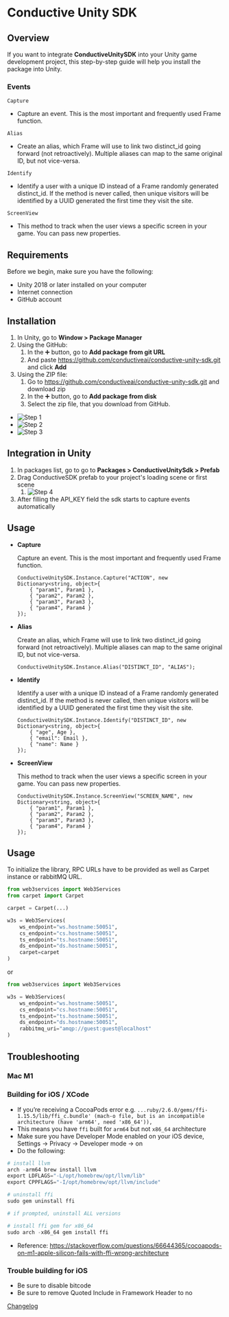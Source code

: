# Conductive Unity SDK

## Overview

If you want to integrate **ConductiveUnitySDK** into your Unity game development project, this step-by-step guide will help you install the package into Unity.

### Events

`Capture`

- Capture an event. This is the most important and frequently used Frame function.

`Alias`

- Create an alias, which Frame will use to link two distinct_id going forward (not retroactively). Multiple aliases can map to the same original ID, but not vice-versa.

`Identify`

- Identify a user with a unique ID instead of a Frame randomly generated distinct_id. If the method is never called, then unique visitors will be identified by a UUID generated the first time they visit the site.

`ScreenView`

- This method to track when the user views a specific screen in your game. You can pass new properties.

## Requirements

Before we begin, make sure you have the following:

- Unity 2018 or later installed on your computer
- Internet connection
- GitHub account

## Installation

1. In Unity, go to **Window > Package Manager**  
2. Using the GitHub:
    1. In the ➕ button, go to **Add package from git URL**
    2. And paste <https://github.com/conductiveai/conductive-unity-sdk.git> and click **Add**
3. Using the ZIP file:
    1. Go to <https://github.com/conductiveai/conductive-unity-sdk.git> and download zip
    2. In the ➕ button, go to **Add package from disk**
    3. Select the zip file, that you download from GitHub.

- ![Step 1](./.github/step1.png)
- ![Step 2](./.github/step2.png)
- ![Step 3](./.github/step2.png)

## Integration in Unity

1. In packages list, go to go to **Packages > ConductiveUnitySdk > Prefab**
2. Drag ConductiveSDK prefab to your project's loading scene or first scene
    1. ![Step 4](./.github/step4.png)
3. After filling the API_KEY field the sdk starts to capture events automatically

## Usage

- **Capture**
  
  Capture an event. This is the most important and frequently used Frame function.

    ```
    ConductiveUnitySDK.Instance.Capture("ACTION", new Dictionary<string, object>{
        { "param1", Param1 },
        { "param2", Param2 },
        { "param3", Param3 },
        { "param4", Param4 }
    });
    ```

- **Alias**
  
  Create an alias, which Frame will use to link two distinct_id going forward (not retroactively). Multiple aliases can map to the same original ID, but not vice-versa.

    ```
    ConductiveUnitySDK.Instance.Alias("DISTINCT_ID", "ALIAS");
    ```

- **Identify**

  Identify a user with a unique ID instead of a Frame randomly generated distinct_id. If the method is never called, then unique visitors will be identified by a UUID generated the first time they visit the site.

    ```
    ConductiveUnitySDK.Instance.Identify("DISTINCT_ID", new Dictionary<string, object>{
        { "age", Age },
        { "email": Email },
        { "name": Name }
    });
    ```

- **ScreenView**
  
  This method to track when the user views a specific screen in your game. You can pass new properties.

    ```
    ConductiveUnitySDK.Instance.ScreenView("SCREEN_NAME", new Dictionary<string, object>{
        { "param1", Param1 },
        { "param2", Param2 },
        { "param3", Param3 },
        { "param4", Param4 }
    });
    ```

## Usage

To initialize the library, RPC URLs have to be provided as well as Carpet instance or rabbitMQ URL.

```python
from web3services import Web3Services
from carpet import Carpet

carpet = Carpet(...)

w3s = Web3Services(
    ws_endpoint="ws.hostname:50051",
    cs_endpoint="cs.hostname:50051",
    ts_endpoint="ts.hostname:50051",
    ds_endpoint="ds.hostname:50051",
    carpet=carpet
)
```

or

```python
from web3services import Web3Services

w3s = Web3Services(
    ws_endpoint="ws.hostname:50051",
    cs_endpoint="cs.hostname:50051",
    ts_endpoint="ts.hostname:50051",
    ds_endpoint="ds.hostname:50051",
    rabbitmq_uri="amqp://guest:guest@localhost"
)
```

## Troubleshooting

### Mac M1

### ************************************************Building for iOS / XCode************************************************

- If you’re receiving a CocoaPods error e.g. `...ruby/2.6.0/gems/ffi-1.15.5/lib/ffi_c.bundle' (mach-o file, but is an incompatible architecture (have 'arm64', need 'x86_64')),`
- This means you have `ffi` built for `arm64` but not `x86_64` architecture
- Make sure you have Developer Mode enabled on your iOS device, Settings → Privacy → Developer mode → on
- Do the following:

```python
# install llvm
arch -arm64 brew install llvm
export LDFLAGS="-L/opt/homebrew/opt/llvm/lib"
export CPPFLAGS="-I/opt/homebrew/opt/llvm/include"

# uninstall ffi
sudo gem uninstall ffi

# if prompted, uninstall ALL versions

# install ffi gem for x86_64
sudo arch -x86_64 gem install ffi
```

- Reference: <https://stackoverflow.com/questions/66644365/cocoapods-on-m1-apple-silicon-fails-with-ffi-wrong-architecture>

### Trouble building for iOS

- Be sure to disable bitcode
- Be sure to remove Quoted Include in Framework Header to no

[Changelog](CHANGELOG.md)
